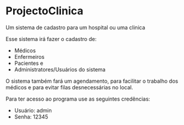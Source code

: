 # ProjectoClinica
Um sistema de cadastro para um hospital ou uma clinica

Esse sistema irá fazer o cadastro de:
- Médicos
- Enfermeiros
- Pacientes e
- Administratores/Usuários do sistema

O sistema também fará um agendamento, para facilitar o trabalho dos médicos e para evitar filas desnecessárias no local.

Para ter acesso ao programa use as seguintes credências:
- Usuário: admin
- Senha: 12345

